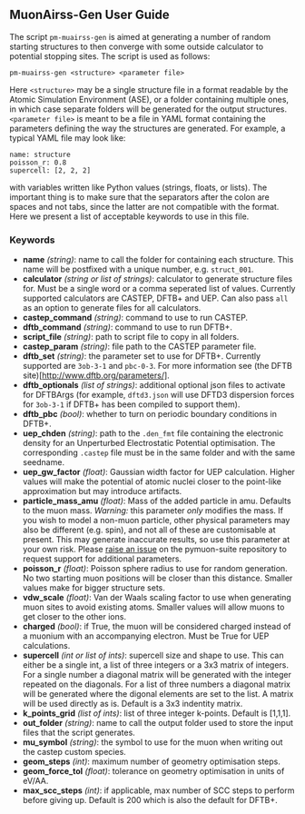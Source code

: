 ## MuonAirss-Gen User Guide

The script `pm-muairss-gen` is aimed at generating a number of random starting structures to then converge with some outside calculator to potential stopping sites. The script is used as follows:

    pm-muairss-gen <structure> <parameter file>

Here `<structure>` may be a single structure file in a format readable by the Atomic Simulation Environment (ASE), or a folder containing multiple ones, in which case separate folders will be generated for the output structures. `<parameter file>` is meant to be a file in YAML format containing the parameters defining the way the structures are generated. For example, a typical YAML file may look like:

    name: structure
    poisson_r: 0.8
    supercell: [2, 2, 2]

with variables written like Python values (strings, floats, or lists). The important thing is to make sure that the separators after the colon are spaces and not tabs, since the latter are not compatible with the format. Here we present a list of acceptable keywords to use in this file.

### Keywords

* **name** _(string)_: name to call the folder for containing each structure. This name will be postfixed with a unique number, e.g. `struct_001`.
* **calculator** _(string or list of strings)_: calculator to generate structure files for. Must be a single word or a comma seperated list of values. Currently supported calculators are CASTEP, DFTB+ and UEP. Can also pass `all` as an option to generate files for all calculators.
* **castep\_command** _(string)_: command to use to run CASTEP.
* **dftb\_command** _(string)_: command to use to run DFTB+.
* **script\_file** _(string)_: path to script file to copy in all folders.
* **castep\_param** _(string)_: file path to the CASTEP parameter file.
* **dftb\_set** _(string)_: the parameter set to use for DFTB+. Currently supported are `3ob-3-1` and `pbc-0-3`. For more information see (the DFTB site)[http://www.dftb.org/parameters/].
* **dftb\_optionals** _(list of strings)_: additional optional json files to activate for DFTBArgs (for example, `dftd3.json` will use DFTD3 dispersion forces for `3ob-3-1` if DFTB+ has been compiled to support them).
* **dftb\_pbc** _(bool)_: whether to turn on periodic boundary conditions in DFTB+.
* **uep\_chden** _(string)_: path to the `.den_fmt` file containing the electronic density for an Unperturbed Electrostatic Potential optimisation. The corresponding `.castep` file must be in the same folder and with the same seedname.
* **uep\_gw\_factor** _(float)_: Gaussian width factor for UEP calculation. Higher values will make the potential of atomic nuclei closer to the point-like approximation but may introduce artifacts.
* **particle\_mass\_amu** _(float)_: Mass of the added particle in amu. Defaults to the muon mass.
_Warning:_ this parameter _only_ modifies the mass. If you wish to model a non-muon particle, other physical parameters may also be different (e.g. spin), and not all of these are customisable at present. This may generate inaccurate results, so use this parameter at your own risk. Please [raise an issue](https://github.com/muon-spectroscopy-computational-project/pymuon-suite/issues) on the pymuon-suite repository to request support for additional parameters.
* **poisson\_r** _(float)_: Poisson sphere radius to use for random generation. No two starting muon positions will be closer than this distance. Smaller values make for bigger structure sets.
* **vdw\_scale** _(float)_: Van der Waals scaling factor to use when generating muon sites to avoid existing atoms. Smaller values will allow muons to get closer to the other ions.
* **charged** _(bool)_: if True, the muon will be considered charged instead of a muonium with an accompanying electron. Must be True for UEP calculations.
* **supercell** _(int or list of ints)_: supercell size and shape to use. This can either be a single int, a list of three integers or a 3x3 matrix of integers. For a single number a diagonal matrix will be generated with the integer repeated on the diagonals. For a list of three numbers a diagonal matrix will be generated where the digonal elements are set to the list. A matrix will be used directly as is. Default is a 3x3 indentity matrix.
* **k\_points\_grid** _(list of ints)_: list of three integer k-points. Default is [1,1,1].
* **out\_folder** _(string)_: name to call the output folder used to store the input files that the script generates.
* **mu\_symbol** _(string)_: the symbol to use for the muon when writing out the castep custom species.
* **geom\_steps** _(int)_: maximum number of geometry optimisation steps.
* **geom\_force_tol** _(float)_: tolerance on geometry optimisation in units of eV/AA.
* **max\_scc\_steps** _(int)_: if applicable, max number of SCC steps to perform before giving up. Default is 200 which is also the default for DFTB+.
